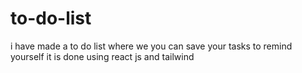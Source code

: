 # to-do-list
i have made a to do list where we you can save your tasks to remind yourself 
it is done using react js and tailwind 
